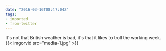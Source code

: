 ```yaml
---
date: "2016-03-16T08:47:04Z"
tags:
- imported
- from-twitter
---
```

It's not that British weather is bad, it's that it likes to troll the working week. {{< imgorvid src="media-1.jpg" >}}
